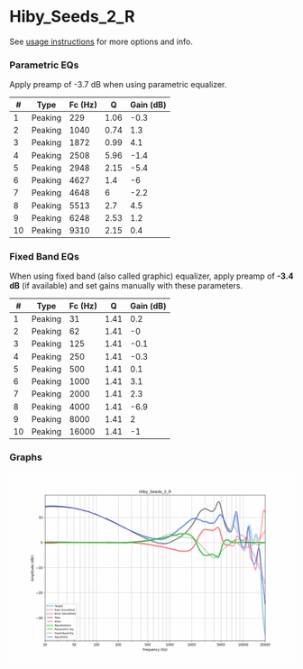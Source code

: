 # Hiby_Seeds_2_R
See [usage instructions](https://github.com/jaakkopasanen/AutoEq#usage) for more options and info.

### Parametric EQs
Apply preamp of -3.7 dB when using parametric equalizer.

|   # | Type    |   Fc (Hz) |    Q |   Gain (dB) |
|-----|---------|-----------|------|-------------|
|   1 | Peaking |       229 | 1.06 |        -0.3 |
|   2 | Peaking |      1040 | 0.74 |         1.3 |
|   3 | Peaking |      1872 | 0.99 |         4.1 |
|   4 | Peaking |      2508 | 5.96 |        -1.4 |
|   5 | Peaking |      2948 | 2.15 |        -5.4 |
|   6 | Peaking |      4627 | 1.4  |        -6   |
|   7 | Peaking |      4648 | 6    |        -2.2 |
|   8 | Peaking |      5513 | 2.7  |         4.5 |
|   9 | Peaking |      6248 | 2.53 |         1.2 |
|  10 | Peaking |      9310 | 2.15 |         0.4 |

### Fixed Band EQs
When using fixed band (also called graphic) equalizer, apply preamp of **-3.4 dB** (if available) and set gains manually with these parameters.

|   # | Type    |   Fc (Hz) |    Q |   Gain (dB) |
|-----|---------|-----------|------|-------------|
|   1 | Peaking |        31 | 1.41 |         0.2 |
|   2 | Peaking |        62 | 1.41 |        -0   |
|   3 | Peaking |       125 | 1.41 |        -0.1 |
|   4 | Peaking |       250 | 1.41 |        -0.3 |
|   5 | Peaking |       500 | 1.41 |         0.1 |
|   6 | Peaking |      1000 | 1.41 |         3.1 |
|   7 | Peaking |      2000 | 1.41 |         2.3 |
|   8 | Peaking |      4000 | 1.41 |        -6.9 |
|   9 | Peaking |      8000 | 1.41 |         2   |
|  10 | Peaking |     16000 | 1.41 |        -1   |

### Graphs
![](./Hiby_Seeds_2_R.png)
